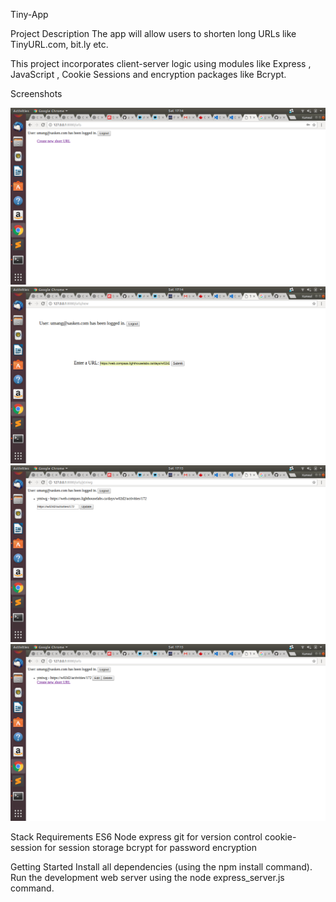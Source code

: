 Tiny-App


Project Description
 The app will allow users to shorten long URLs like TinyURL.com, bit.ly etc.

This project incorporates client-server logic using modules like Express , JavaScript , Cookie Sessions and encryption packages like Bcrypt.

Screenshots 

!["Screenshot of URLS Page"](https://github.com/kanwalgupta/TinyApp/blob/master/docs/urls_user_logged_in.png)
!["Screenshot of URLS created by user Page"](https://github.com/kanwalgupta/TinyApp/blob/master/docs/urls_index.png)
!["Screenshot of Update URL Page"](https://github.com/kanwalgupta/TinyApp/blob/master/docs/update_url.png)
!["Screenshot of Updated Page"](https://github.com/kanwalgupta/TinyApp/blob/master/docs/updated_url.png)






Stack Requirements
ES6
Node
express
git for version control
cookie-session for session storage
bcrypt for password encryption

Getting Started
Install all dependencies (using the npm install command).
Run the development web server using the node express_server.js command.


